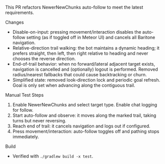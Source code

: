 This PR refactors NewerNewChunks auto-follow to meet the latest requirements.

Changes
- Disable-on-input: pressing movement/interaction disables the auto-follow setting (as if toggled off in Meteor UI) and cancels all Baritone navigation.
- Relative-direction trail walking: the bot maintains a dynamic heading; it prefers straight, then left, then right relative to heading and never chooses the reverse direction.
- End-of-trail behavior: when no forward/lateral adjacent target exists, navigation is cancelled and (optionally) logout is performed. Removed radius/nearest fallbacks that could cause backtracking or churn.
- Simplified state: removed look-direction lock and periodic goal refresh. Goal is only set when advancing along the contiguous trail.

Manual Test Steps
1) Enable NewerNewChunks and select target type. Enable chat logging for follow.
2) Start auto-follow and observe: it moves along the marked trail, taking turns but never reversing.
3) Reach end of trail: it cancels navigation and logs out if configured.
4) Press movement/interaction: auto-follow toggles off and pathing stops immediately.

Build
- Verified with `./gradlew build -x test`.
